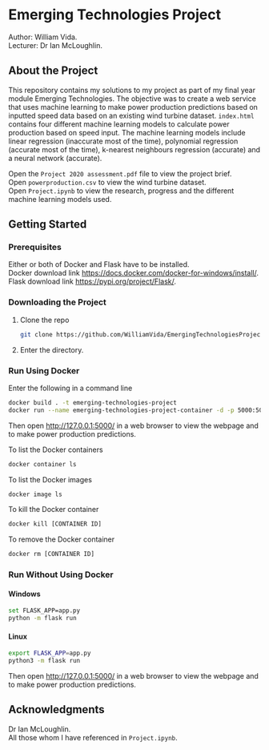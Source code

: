 # Emerging Technologies Project
Author: William Vida.
<br>
Lecturer: Dr Ian McLoughlin.

## About the Project
This repository contains my solutions to my project as part of my final year module Emerging Technologies. The objective was to create a web service that uses machine learning to make power production predictions based on inputted speed data based on an existing wind turbine dataset. `index.html` contains four different machine learning models to calculate power production based on speed input. The machine learning models include linear regression (inaccurate most of the time), polynomial regression (accurate most of the time), k-nearest neighbours regression (accurate) and a neural network (accurate).

Open the `Project 2020 assessment.pdf` file to view the project brief.
<br>
Open `powerproduction.csv` to view the wind turbine dataset.
<br>
Open `Project.ipynb` to view the research, progress and the different machine learning models used.

## Getting Started
### Prerequisites
Either or both of Docker and Flask have to be installed.
<br>
Docker download link https://docs.docker.com/docker-for-windows/install/.
<br>
Flask download link https://pypi.org/project/Flask/.

### Downloading the Project
1. Clone the repo
   ```sh
   git clone https://github.com/WilliamVida/EmergingTechnologiesProject
   ```
2. Enter the directory.
  
### Run Using Docker
Enter the following in a command line
```bash
docker build . -t emerging-technologies-project
docker run --name emerging-technologies-project-container -d -p 5000:5000 emerging-technologies-project
```

Then open http://127.0.0.1:5000/ in a web browser to view the webpage and to make power production predictions.

To list the Docker containers
```bash
docker container ls
```	

To list the Docker images
```bash
docker image ls
```

To kill the Docker container
```bash
docker kill [CONTAINER ID]
```

To remove the Docker container
```bash
docker rm [CONTAINER ID]
```

### Run Without Using Docker
#### Windows
```bash
set FLASK_APP=app.py
python -m flask run
```

#### Linux
```bash
export FLASK_APP=app.py
python3 -m flask run
```

Then open http://127.0.0.1:5000/ in a web browser to view the webpage and to make power production predictions.

## Acknowledgments
Dr Ian McLoughlin.
<br>
All those whom I have referenced in `Project.ipynb`.

